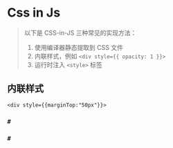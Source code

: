 # Css in Js

>以下是 CSS-in-JS 三种常见的实现方法：
>
>1. 使用编译器静态提取到 CSS 文件
>2. 内联样式，例如 `<div style={{ opacity: 1 }}>`
>3. 运行时注入 `<style>` 标签

## 内联样式

~~~tsx
<div style={{marginTop:"50px"}}>
~~~



### `#`



### `#`